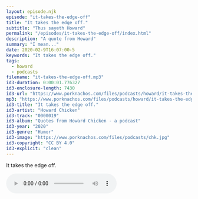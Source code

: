 ```yaml
---
layout: episode.njk
episode: "it-takes-the-edge-off"
title: "It takes the edge off."
subtitle: "Thus sayeth Howard"
permalink: "/episodes/it-takes-the-edge-off/index.html"
description: "A quote from Howard"
summary: "I mean..."
date: 2020-02-9T16:07:00-5
keywords: "It takes the edge off."
tags:
  - howard
  - podcasts
filename: "it-takes-the-edge-off.mp3"
id3-duration: 0:00:01.776327
id3-enclosure-length: 7430
id3-url: "https://www.porknachos.com/files/podcasts/howard/it-takes-the-edge-off.mp3"
mp3: "https://www.porknachos.com/files/podcasts/howard/it-takes-the-edge-off.mp3"
id3-title: "It takes the edge off."
id3-artist: "Howard Chicken"
id3-track: "0000019"
id3-album: "Quotes from Howard Chicken - a podcast"
id3-year: "2020"
id3-genre: "Humor"
id3-image: "https://www.porknachos.com/files/podcasts/chk.jpg"
id3-copyright: "CC BY 4.0"
id3-explicit: "clean"
---
```

It takes the edge off.

<audio controls>
  <source src="https://www.porknachos.com/files/podcasts/howard/it-takes-the-edge-off.mp3">
</audio>
